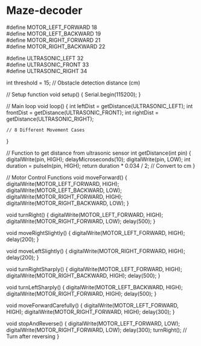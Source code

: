 # Maze-decoder 
#define MOTOR_LEFT_FORWARD  18  
#define MOTOR_LEFT_BACKWARD 19  
#define MOTOR_RIGHT_FORWARD 21  
#define MOTOR_RIGHT_BACKWARD 22  

#define ULTRASONIC_LEFT  32  
#define ULTRASONIC_FRONT 33  
#define ULTRASONIC_RIGHT 34  

int threshold = 15;  // Obstacle detection distance (cm)

// Setup function
void setup() {
    Serial.begin(115200);
}

// Main loop
void loop() {
    int leftDist = getDistance(ULTRASONIC_LEFT);
    int frontDist = getDistance(ULTRASONIC_FRONT);
    int rightDist = getDistance(ULTRASONIC_RIGHT);

    // 8 Different Movement Cases
    
}

// Function to get distance from ultrasonic sensor
int getDistance(int pin) {
    digitalWrite(pin, HIGH);
    delayMicroseconds(10);
    digitalWrite(pin, LOW);
    int duration = pulseIn(pin, HIGH);
    return duration * 0.034 / 2;  // Convert to cm
}

// Motor Control Functions
void moveForward() {
    digitalWrite(MOTOR_LEFT_FORWARD, HIGH);
    digitalWrite(MOTOR_LEFT_BACKWARD, LOW);
    digitalWrite(MOTOR_RIGHT_FORWARD, HIGH);
    digitalWrite(MOTOR_RIGHT_BACKWARD, LOW);
}

void turnRight() {
    digitalWrite(MOTOR_LEFT_FORWARD, HIGH);
    digitalWrite(MOTOR_RIGHT_FORWARD, LOW);
    delay(500);
}

void moveRightSlightly() {
    digitalWrite(MOTOR_LEFT_FORWARD, HIGH);
    delay(200);
}

void moveLeftSlightly() {
    digitalWrite(MOTOR_RIGHT_FORWARD, HIGH);
    delay(200);
}

void turnRightSharply() {
    digitalWrite(MOTOR_LEFT_FORWARD, HIGH);
    digitalWrite(MOTOR_RIGHT_BACKWARD, HIGH);
    delay(500);
}

void turnLeftSharply() {
    digitalWrite(MOTOR_LEFT_BACKWARD, HIGH);
    digitalWrite(MOTOR_RIGHT_FORWARD, HIGH);
    delay(500);
}

void moveForwardCarefully() {
    digitalWrite(MOTOR_LEFT_FORWARD, HIGH);
    digitalWrite(MOTOR_RIGHT_FORWARD, HIGH);
    delay(300);
}

void stopAndReverse() {
    digitalWrite(MOTOR_LEFT_FORWARD, LOW);
    digitalWrite(MOTOR_RIGHT_FORWARD, LOW);
    delay(300);
    turnRight();  // Turn after reversing
}
